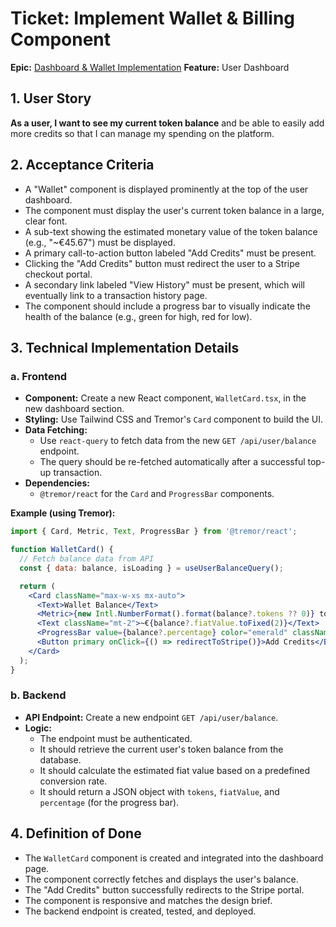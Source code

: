 # Ticket: Implement Wallet & Billing Component

**Epic:** [Dashboard & Wallet Implementation](./dashboard_implementation_roadmap.md)
**Feature:** User Dashboard

## 1. User Story

**As a user, I want to see my current token balance** and be able to easily add more credits so that I can manage my spending on the platform.

## 2. Acceptance Criteria

-   A "Wallet" component is displayed prominently at the top of the user dashboard.
-   The component must display the user's current token balance in a large, clear font.
-   A sub-text showing the estimated monetary value of the token balance (e.g., "~€45.67") must be displayed.
-   A primary call-to-action button labeled "Add Credits" must be present.
-   Clicking the "Add Credits" button must redirect the user to a Stripe checkout portal.
-   A secondary link labeled "View History" must be present, which will eventually link to a transaction history page.
-   The component should include a progress bar to visually indicate the health of the balance (e.g., green for high, red for low).

## 3. Technical Implementation Details

### a. Frontend

-   **Component:** Create a new React component, `WalletCard.tsx`, in the new dashboard section.
-   **Styling:** Use Tailwind CSS and Tremor's `Card` component to build the UI.
-   **Data Fetching:**
    -   Use `react-query` to fetch data from the new `GET /api/user/balance` endpoint.
    -   The query should be re-fetched automatically after a successful top-up transaction.
-   **Dependencies:**
    -   `@tremor/react` for the `Card` and `ProgressBar` components.

**Example (using Tremor):**

```jsx
import { Card, Metric, Text, ProgressBar } from '@tremor/react';

function WalletCard() {
  // Fetch balance data from API
  const { data: balance, isLoading } = useUserBalanceQuery();

  return (
    <Card className="max-w-xs mx-auto">
      <Text>Wallet Balance</Text>
      <Metric>{new Intl.NumberFormat().format(balance?.tokens ?? 0)} tokens</Metric>
      <Text className="mt-2">~€{balance?.fiatValue.toFixed(2)}</Text>
      <ProgressBar value={balance?.percentage} color="emerald" className="mt-4" />
      <Button primary onClick={() => redirectToStripe()}>Add Credits</Button>
    </Card>
  );
}
```

### b. Backend

-   **API Endpoint:** Create a new endpoint `GET /api/user/balance`.
-   **Logic:**
    -   The endpoint must be authenticated.
    -   It should retrieve the current user's token balance from the database.
    -   It should calculate the estimated fiat value based on a predefined conversion rate.
    -   It should return a JSON object with `tokens`, `fiatValue`, and `percentage` (for the progress bar).

## 4. Definition of Done

-   The `WalletCard` component is created and integrated into the dashboard page.
-   The component correctly fetches and displays the user's balance.
-   The "Add Credits" button successfully redirects to the Stripe portal.
-   The component is responsive and matches the design brief.
-   The backend endpoint is created, tested, and deployed.

